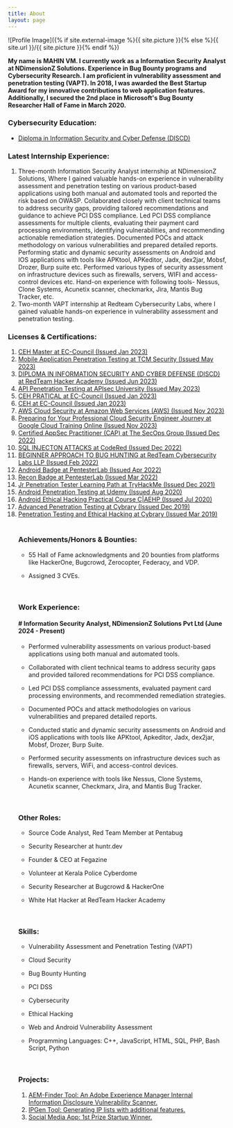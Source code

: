 ```yaml
---
title: About
layout: page
---
```

![Profile Image]({% if site.external-image %}{{ site.picture }}{% else %}{{ site.url }}/{{ site.picture }}{% endif %})

<p><b>My name is MAHIN VM. I currently work as a Information Security Analyst at NDimensionZ Solutions. Experience in Bug Bounty programs and Cybersecurity Research. I am proficient in vulnerability assessment and penetration testing (VAPT). In 2018, I was awarded the Best Startup Award for my innovative contributions to web application features. Additionally, I secured the 2nd place in Microsoft's Bug Bounty Researcher Hall of Fame in March 2020.</b>

<br> 
<h3>Cybersecurity Education:</h3> 
<a href="https://drive.google.com/file/d/1YEVQgkD4_qgPPNCpVGQCeyfb373PZtl7/view"><ul><li>Diploma in Information Security and Cyber Defense (DISCD)</li></ul></a>

<h3>Latest Internship Experience:</h3>
<p><ol type="1"><li>Three-month Information Security Analyst internship at NDimensionZ Solutions, Where I gained valuable hands-on experience in vulnerability assessment and penetration testing	on various product-based applications using both manual and automated tools and reported the risk based on OWASP. Collaborated closely with client technical teams to address security gaps, providing tailored recommendations and guidance to achieve PCI DSS compliance. Led PCI DSS compliance assessments for multiple clients, evaluating their payment card processing environments, identifying vulnerabilities, and recommending actionable remediation strategies. Documented POCs and attack methodology on various vulnerabilities and prepared detailed reports. Performing static and dynamic security assessments on Android and IOS applications with tools like APKtool, APKeditor, Jadx, dex2jar, Mobsf, Drozer, Burp suite etc. Performed various types of security assessment on infrastructure devices such as firewalls, servers, WIFI and access-control devices etc. Hand-on experience with following tools- Nessus, Clone Systems, Acunetix scanner, checkmarkx, Jira, Mantis Bug Tracker, etc.</li>
<li>Two-month VAPT internship at Redteam Cybersecurity Labs, where I gained valuable hands-on experience in vulnerability assessment and penetration testing.</li></ol></p>

<h3>Licenses & Certifications:</h3>
<p><ol type="1">
<a href="https://aspen.eccouncil.org/VerifyBadge?type=certification&a=FqeiSIeHZe8lwQ/LfR0xErSQyyN2WftpT3n4kBehYkM="><li>CEH Master at EC-Council (Issued Jan 2023)</li></a>
<a href="https://drive.google.com/file/d/1IaTKfSqs-ts93UwBBFyBewgWmOP0RiJR/view"><li>Mobile Application Penetration Testing at TCM Security (Issued May 2023)</li>
<a href="https://drive.google.com/file/d/1YEVQgkD4_qgPPNCpVGQCeyfb373PZtl7/view"><li>DIPLOMA IN INFORMATION SECURITY AND CYBER DEFENSE (DISCD) at RedTeam Hacker Academy (Issued Jun 2023)</li></a>
<a href="https://www.credly.com/badges/7b8e8f29-0cbe-4935-ab79-13580f79cf89/public_url"><li>API Penetration Testing at APIsec University (Issued May 2023)</li></a>
<a href="https://aspen.eccouncil.org/VerifyBadge?type=certification&a=9STrOe/U4Q4uw6gL/mghstqawdtqLt0I2aEA6ThSNl4="><li>CEH PRATICAL at EC-Council (Issued Jan 2023)</li></a>
<a href="https://aspen.eccouncil.org/VerifyBadge?type=certification&a=K119rO2XSHy8Lea7JeiL2ZJq/SBQ4ORGLAkC29LoOtk="><li>CEH at EC-Council (Issued Jan 2023)</li></a>
<a href="https://www.credly.com/badges/2e9146b5-d259-47f7-b9f4-2a274f978ba6"><li>AWS Cloud Security at Amazon Web Services (AWS) (Issued Nov 2023)</li></a>
<a href="https://coursera.org/verify/UPBD8VGP52P2"><li>Preparing for Your Professional Cloud Security Engineer Journey at Google Cloud Training Online (Issued Nov 2023)</li></a>
<a href="https://drive.google.com/drive/u/0/mobile/folders/1TiOpxA66zvArER91Pjj3eDFlMV54hahy?pli=1"><li>Certified AppSec Practitioner (CAP) at The SecOps Group (Issued Dec 2022)</li></a>
<a href="https://codered.eccouncil.org/certificate/7ba36f5f-5a99-4bce-94cc-1eff94f22ada?logged=false"><li>SQL INJECTON ATTACKS at CodeRed (Issued Dec 2022)</li></a>
<a href="https://drive.google.com/file/d/138md3ieg5kcTeeEN9trMFdx4CM8URp2k/view?usp=sharing"><li>BEGINNER APPROACH TO BUG HUNTING at RedTeam Cybersecurity Labs LLP (Issued Feb 2022)</li></a>
<a href="https://pentesterlab.com/profile/2f0f6ea144a65ba63f20a2d8f3"><li>Android Badge at PentesterLab (Issued Apr 2022)</li></a>
<a href="https://pentesterlab.com/profile/2f0f6ea144a65ba63f20a2d8f3"><li>Recon Badge at PentesterLab (Issued Mar 2022)</li></a>
<a href="https://tryhackme-certificates.s3-eu-west-1.amazonaws.com/THM-FAEERTBN7M.png"><li>Jr Penetration Tester Learning Path at TryHackMe (Issued Dec 2021)</li></a>
<a href="https://udemy-certificate.s3.amazonaws.com/image/UC-130d44d9-2e26-4743-9e26-14efbd84a1e1.jpg"><li>Android Penetration Testing at Udemy (Issued Aug 2020)</li></a>
<a href="https://www.udemy.com/certificate/UC-3029a174-3479-45bb-b9d5-192fe1d3cc00/"><li>Android Ethical Hacking Practical Course C|AEHP (Issued Jul 2020)</li></a>
<a href="https://drive.google.com/file/d/1bSjj34BVO7KygE0ZzmLDRLqTtyG-xlF3/view?usp=sharing"><li>Advanced Penetration Testing at Cybrary (Issued Dec 2019)</li></a>
<a href="https://drive.google.com/file/d/1I0qoLurVm2bqmXte0SGn33wXmVMSxUwK/view?usp=sharing"><li>Penetration Testing and Ethical Hacking at Cybrary (Issued Mar 2019)</li></a>
<br>
<h3>Achievements/Honors & Bounties:</h3>
<p><ul><li>55 Hall of Fame acknowledgments and 20 bounties from platforms like HackerOne, Bugcrowd, Zerocopter, Federacy, and VDP.</li></ul></p>
<p><ul><li>Assigned 3 CVEs.</li></ul></p>
<br>
<h3>Work Experience:</h3>
<h4># Information Security Analyst, NDimensionZ Solutions Pvt Ltd (June 2024 - Present)</h4>
<p><ul><li>Performed vulnerability assessments on various product-based applications using both manual and automated tools.</li></ul>
<ul><li>Collaborated with client technical teams to address security gaps and provided tailored recommendations for PCI DSS compliance.</li></ul>
<ul><li>Led PCI DSS compliance assessments, evaluated payment card processing environments, and recommended remediation strategies.</li></ul>
<ul><li>Documented POCs and attack methodologies on various vulnerabilities and prepared detailed reports.</li></ul>
<ul><li>Conducted static and dynamic security assessments on Android and iOS applications with tools like APKtool, Apkeditor, Jadx, dex2jar, Mobsf, Drozer, Burp Suite.</li></ul>
<ul><li>Performed security assessments on infrastructure devices such as firewalls, servers, WiFi, and access-control devices.</li></ul>
<ul><li>Hands-on experience with tools like Nessus, Clone Systems, Acunetix scanner, Checkmarx, Jira, and Mantis Bug Tracker.</li></ul></p>
<br>
<h3>Other Roles:</h3>
<p><ul><li>Source Code Analyst, Red Team Member at Pentabug</li></ul>
<ul><li>Security Researcher at huntr.dev</li></ul>
<ul><li>Founder & CEO at Fegazine</li></ul>
<ul><li>Volunteer at Kerala Police Cyberdome</li></ul>
<ul><li>Security Researcher at Bugcrowd & HackerOne</li></ul>
<ul><li>White Hat Hacker at RedTeam Hacker Academy</li></ul></p>
<br>
<h3>Skills:</h3>
<p><ul><li>Vulnerability Assessment and Penetration Testing (VAPT)</li></ul>
<ul><li>Cloud Security</li></ul>
<ul><li>Bug Bounty Hunting</li></ul>
<ul><li>PCI DSS</li></ul>
<ul><li>Cybersecurity</li></ul>
<ul><li>Ethical Hacking</li></ul>
<ul><li>Web and Android Vulnerability Assessment</li></ul>
<ul><li>Programming Languages: C++, JavaScript, HTML, SQL, PHP, Bash Script, Python</li></ul></p>
<br>
<h3>Projects:</h3>
<p><ol type="1">
<a href="https://www.linkedin.com/in/mahin-vm/details/projects/"><li>AEM-Finder Tool: An Adobe Experience Manager Internal Information Disclosure Vulnerability Scanner.</li></a>
<a href="https://www.linkedin.com/in/mahin-vm/details/projects/"><li>IPGen Tool: Generating IP lists with additional features.</li></a>
<a href="https://www.linkedin.com/in/mahin-vm/details/projects/"><li>Social Media App: 1st Prize Startup Winner.</li></a>
</ol></p>
